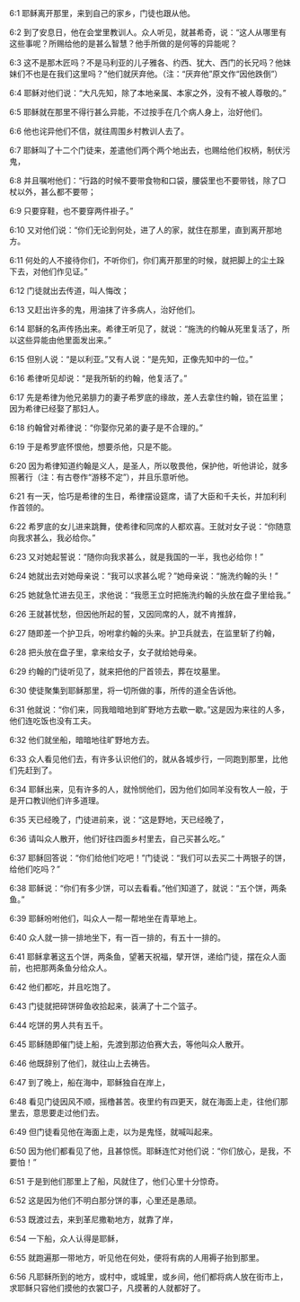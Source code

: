 <a id="1"></a>6:1  耶稣离开那里，来到自己的家乡，门徒也跟从他。  

<a id="2"></a>6:2  到了安息日，他在会堂里教训人。众人听见，就甚希奇，说：“这人从哪里有这些事呢？所赐给他的是甚么智慧？他手所做的是何等的异能呢？  

<a id="3"></a>6:3  这不是那木匠吗？不是马利亚的儿子雅各、约西、犹大、西门的长兄吗？他妹妹们不也是在我们这里吗？”他们就厌弃他。（注：“厌弃他”原文作“因他跌倒”）  

<a id="4"></a>6:4  耶稣对他们说：“大凡先知，除了本地亲属、本家之外，没有不被人尊敬的。”  

<a id="5"></a>6:5  耶稣就在那里不得行甚么异能，不过按手在几个病人身上，治好他们。  

<a id="6"></a>6:6  他也诧异他们不信，就往周围乡村教训人去了。  

<a id="7"></a>6:7  耶稣叫了十二个门徒来，差遣他们两个两个地出去，也赐给他们权柄，制伏污鬼，  

<a id="8"></a>6:8  并且嘱咐他们：“行路的时候不要带食物和口袋，腰袋里也不要带钱，除了□杖以外，甚么都不要带；  

<a id="9"></a>6:9  只要穿鞋，也不要穿两件褂子。”  

<a id="10"></a>6:10  又对他们说：“你们无论到何处，进了人的家，就住在那里，直到离开那地方。  

<a id="11"></a>6:11  何处的人不接待你们，不听你们，你们离开那里的时候，就把脚上的尘土跺下去，对他们作见证。”  

<a id="12"></a>6:12  门徒就出去传道，叫人悔改；  

<a id="13"></a>6:13  又赶出许多的鬼，用油抹了许多病人，治好他们。  

<a id="14"></a>6:14  耶稣的名声传扬出来。希律王听见了，就说：“施洗的约翰从死里复活了，所以这些异能由他里面发出来。”  

<a id="15"></a>6:15  但别人说：“是以利亚。”又有人说：“是先知，正像先知中的一位。”  

<a id="16"></a>6:16  希律听见却说：“是我所斩的约翰，他复活了。”  

<a id="17"></a>6:17  先是希律为他兄弟腓力的妻子希罗底的缘故，差人去拿住约翰，锁在监里；因为希律已经娶了那妇人。  

<a id="18"></a>6:18  约翰曾对希律说：“你娶你兄弟的妻子是不合理的。”  

<a id="19"></a>6:19  于是希罗底怀恨他，想要杀他，只是不能。  

<a id="20"></a>6:20  因为希律知道约翰是义人，是圣人，所以敬畏他，保护他，听他讲论，就多照著行（注：有古卷作“游移不定”），并且乐意听他。  

<a id="21"></a>6:21  有一天，恰巧是希律的生日，希律摆设筵席，请了大臣和千夫长，并加利利作首领的。  

<a id="22"></a>6:22  希罗底的女儿进来跳舞，使希律和同席的人都欢喜。王就对女子说：“你随意向我求甚么，我必给你。”  

<a id="23"></a>6:23  又对她起誓说：“随你向我求甚么，就是我国的一半，我也必给你！”  

<a id="24"></a>6:24  她就出去对她母亲说：“我可以求甚么呢？”她母亲说：“施洗约翰的头！”  

<a id="25"></a>6:25  她就急忙进去见王，求他说：“我愿王立时把施洗约翰的头放在盘子里给我。”  

<a id="26"></a>6:26  王就甚忧愁，但因他所起的誓，又因同席的人，就不肯推辞，  

<a id="27"></a>6:27  随即差一个护卫兵，吩咐拿约翰的头来。护卫兵就去，在监里斩了约翰，  

<a id="28"></a>6:28  把头放在盘子里，拿来给女子，女子就给她母亲。  

<a id="29"></a>6:29  约翰的门徒听见了，就来把他的尸首领去，葬在坟墓里。  

<a id="30"></a>6:30  使徒聚集到耶稣那里，将一切所做的事，所传的道全告诉他。  

<a id="31"></a>6:31  他就说：“你们来，同我暗暗地到旷野地方去歇一歇。”这是因为来往的人多，他们连吃饭也没有工夫。  

<a id="32"></a>6:32  他们就坐船，暗暗地往旷野地方去。  

<a id="33"></a>6:33  众人看见他们去，有许多认识他们的，就从各城步行，一同跑到那里，比他们先赶到了。  

<a id="34"></a>6:34  耶稣出来，见有许多的人，就怜悯他们，因为他们如同羊没有牧人一般，于是开口教训他们许多道理。  

<a id="35"></a>6:35  天已经晚了，门徒进前来，说：“这是野地，天已经晚了，  

<a id="36"></a>6:36  请叫众人散开，他们好往四面乡村里去，自己买甚么吃。”  

<a id="37"></a>6:37  耶稣回答说：“你们给他们吃吧！”门徒说：“我们可以去买二十两银子的饼，给他们吃吗？”  

<a id="38"></a>6:38  耶稣说：“你们有多少饼，可以去看看。”他们知道了，就说：“五个饼，两条鱼。”  

<a id="39"></a>6:39  耶稣吩咐他们，叫众人一帮一帮地坐在青草地上。  

<a id="40"></a>6:40  众人就一排一排地坐下，有一百一排的，有五十一排的。  

<a id="41"></a>6:41  耶稣拿著这五个饼，两条鱼，望著天祝福，擘开饼，递给门徒，摆在众人面前，也把那两条鱼分给众人。  

<a id="42"></a>6:42  他们都吃，并且吃饱了。  

<a id="43"></a>6:43  门徒就把碎饼碎鱼收拾起来，装满了十二个篮子。　  

<a id="44"></a>6:44  吃饼的男人共有五千。  

<a id="45"></a>6:45  耶稣随即催门徒上船，先渡到那边伯赛大去，等他叫众人散开。  

<a id="46"></a>6:46  他既辞别了他们，就往山上去祷告。  

<a id="47"></a>6:47  到了晚上，船在海中，耶稣独自在岸上，  

<a id="48"></a>6:48  看见门徒因风不顺，摇橹甚苦。夜里约有四更天，就在海面上走，往他们那里去，意思要走过他们去。  

<a id="49"></a>6:49  但门徒看见他在海面上走，以为是鬼怪，就喊叫起来。  

<a id="50"></a>6:50  因为他们都看见了他，且甚惊慌。耶稣连忙对他们说：“你们放心，是我，不要怕！”  

<a id="51"></a>6:51  于是到他们那里上了船，风就住了，他们心里十分惊奇。  

<a id="52"></a>6:52  这是因为他们不明白那分饼的事，心里还是愚顽。  

<a id="53"></a>6:53  既渡过去，来到革尼撒勒地方，就靠了岸，  

<a id="54"></a>6:54  一下船，众人认得是耶稣，  

<a id="55"></a>6:55  就跑遍那一带地方，听见他在何处，便将有病的人用褥子抬到那里。  

<a id="56"></a>6:56  凡耶稣所到的地方，或村中，或城里，或乡间，他们都将病人放在街市上，求耶稣只容他们摸他的衣裳□子，凡摸著的人就都好了。  
